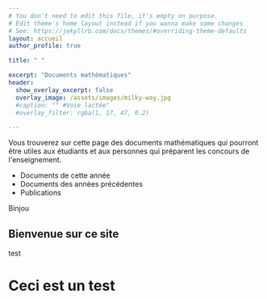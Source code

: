 ```yaml
---
# You don't need to edit this file, it's empty on purpose.
# Edit theme's home layout instead if you wanna make some changes
# See: https://jekyllrb.com/docs/themes/#overriding-theme-defaults
layout: accueil
author_profile: true

title: " "

excerpt: "Documents mathématiques"
header:
  show_overlay_excerpt: false
  overlay_image: /assets/images/milky-way.jpg
  #caption: "" #Voie lactée"
  #overlay_filter: rgba(1, 17, 47, 0.2)

---
```

<!--# Page professionnelle de Colas Bardavid-->
Vous trouverez sur cette page des documents mathématiques qui pourront être utiles aux étudiants et aux personnes qui préparent les concours de l'enseignement.


- Documents de cette année
- Documents des années précédentes
- Publications

Binjou

## Bienvenue sur ce site

test

# Ceci est un test

